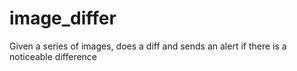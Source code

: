 # image_differ
Given a series of images, does a diff and sends an alert if there is a noticeable difference
